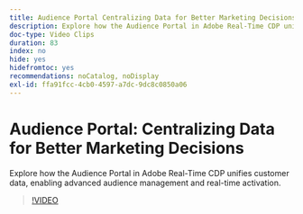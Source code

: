 ```yaml
---
title: Audience Portal Centralizing Data for Better Marketing Decisions
description: Explore how the Audience Portal in Adobe Real-Time CDP unifies customer data, enabling advanced audience management and real-time activation.
doc-type: Video Clips
duration: 83
index: no
hide: yes
hidefromtoc: yes
recommendations: noCatalog, noDisplay
exl-id: ffa91fcc-4cb0-4597-a7dc-9dc8c0850a06
---
```

# Audience Portal: Centralizing Data for Better Marketing Decisions

Explore how the Audience Portal in Adobe Real-Time CDP unifies customer data, enabling advanced audience management and real-time activation.

<!-- 72_S508_3442517_82_audience-portal-centralizing-data-for-better-marketing-decisions -->
>[!VIDEO](https://video.tv.adobe.com/v/3458185/?learn=on&enablevpops=true)
